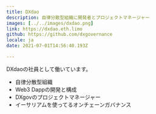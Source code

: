 ```yaml
---
title: DXdao
description: 自律分散型組織に開発者とプロジェクトマネージャー
images: [../../images/dxdao.png]
link: https://dxdao.eth.limo
github: https://github.com/dxgovernance
locale: ja
date: 2021-07-01T14:56:40.193Z

---
```

DXdaoの社員として働いています。
* 自律分散型組織
* Web3 Dappの開発と構成
* DXgovのプロジェクトマネージャー
* イーサリアムを使ってるオンチェーンガバナンス